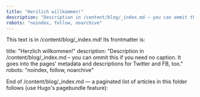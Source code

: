 ```yaml
---
title: "Herzlich willkommen!"
description: "Description in /content/blog/_index.md – you can ommit this if you need no caption. It goes into the pages' metadata and descriptions for Twitter and FB, too."
robots: "noindex, follow, noarchive"
---
```

This text is in /content/blog/_index.md! Its frontmatter is:

title: "Herzlich willkommen!"
description: "Description in /content/blog/_index.md – you can ommit this if you need no caption. It goes into the pages' metadata and descriptions for Twitter and FB, too."
robots: "noindex, follow, noarchive"

End of /content/blog/_index.md — a paginated list of articles in this folder follows (use Hugo's pagebundle feature):
